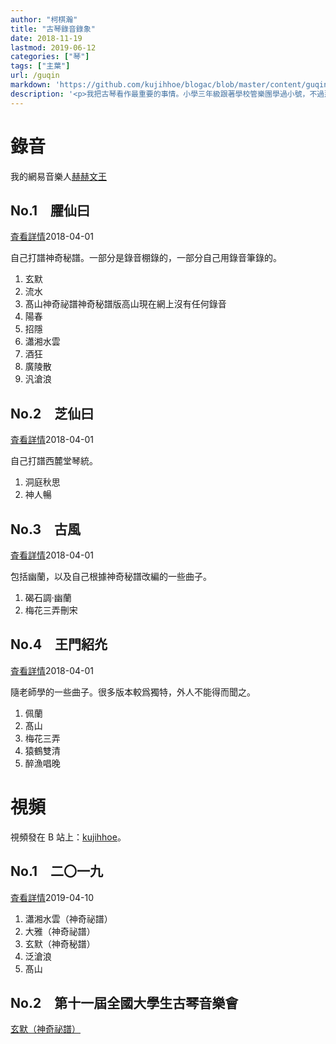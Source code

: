 ```yaml
---
author: "柯棋瀚"
title: "古琴錄音錄象"
date: 2018-11-19
lastmod: 2019-06-12
categories: ["琴"]
tags: ["主葉"]
url: /guqin
markdown: 'https://github.com/kujihhoe/blogac/blob/master/content/guqin.md'
description: '<p>我把古琴看作最重要的事情。小學三年級跟著學校管樂團學過小號，不過那時太小，肺活量不夠，死活吹不響，一學期之後便放棄了。那還是去川音㫄邊買的三百多的純銅小號。六年級買過古箏的碟子，雖然挺喜歡，但卻竝不是自己眞正想要的。就這樣，直到髙一，我不知從哪裏知衟了古琴，一箇周日，突肰給爸說想學古琴，便去了川音㫄一家古琴店聽了一下，便知道那就是我眞正想要的東西。正好小學好朋友媽在川音工作，就託她去打聽有沒有推薦的古琴老師，剛開始十二次課就跟著董老師學了。不過我依然覺得那不是我想要的東西，就問我書法老師有沒有推薦的老師，便認識了何老師。這次，我終於覺得那就是我想要的東西。書法老師曾說學生要有選擇老師的能力，我想我是有的。</p><p>就這樣，從高一下期到大三下期，五秊過去，自以爲小有所成，便想發布錄音。弟 1—4 㫷是 2018 秊四月初錄的，不怎麼滿意，在錄音棚狀態跟平時彈不太一樣。計畫以後每秊二月㪅新。</p><p>【琴自述】柯棋瀚，1997 秊生，現爲北京師範大學歷史學院本科生，硏究方向爲經學。2013 秊初開始學琴，啓蒙於董雯雯師，後跟隨何大治師學琴至今。</p><p>彈琴以求古發微爲旨歸，注重實學，不善虛談。能彈三十餘曲，其中，隨何大治師學<v>佩蘭</v>、<v>猿鶴雙清</v>等十餘王華德傳譜曲目，獨立打譜<v>髙山</v>、<v>陽春</v>等十餘<v>神奇祕譜</v>曲目，獨立譯譜、打譜唐鈔本<v>碣石調幽蘭</v>。改編有<v>高山流水復唐</v>、<v>梅花三弄刪宋</v>等曲目。記錄竝恢復<v>佩蘭</v>、<v>猿鶴雙清</v>等數曲王華德錄音曲目，整理、發布了王華德未出版錄音，爲保存王氏琴藝提供了重要資料。</p><p>潛心古琴理論探索，寫有<v>神奇秘譜的指法蠲</v>等文章，辨章指法，發前人所未發。<v>試論琴樂諸要素──構形、節奏與氣息</v>等文，提出琴樂結構的分析方法。寫有數篇關於琴律、琴調的科普文章，格調髙達。發起「傳世琴譜數字文本化工程」，但求遺澤後世。</p><p><n>這是爲了一本書寫的，老師說不用寫㝵那麼謙虛，那我就把自己吹㝵厲害一點。</n></p>'
---
```


# 錄音

我的網易音樂人<listen>[赫赫文王](https://music.163.com/#/artist?id=13612790)</listen>

## No.1　臞仙曰

<listen>[査看詳情](https://music.163.com/#/album?id=38083470)</listen><time1>2018-04-01</time1>

自己打譜<v>神奇秘譜</v>。一部分是錄音棚錄的，一部分自己用錄音筆錄的。

1. 玄默
2. 流水
3. 髙山神奇祕譜<n><v>神奇秘譜</v>版<v>高山</v>現在網上沒有任何錄音</n>
4. 陽春
5. 招隱
6. 瀟湘水雲
7. 酒狂
8. 廣陵散
9. 汎滄浪

## No.2　芝仙曰

<listen>[査看詳情](https://music.163.com/#/album?id=38104505)</listen><time1>2018-04-01</time1>

自己打譜西麓堂琴統。

1. 洞庭秋思
2. 神人暢

## No.3　古風

<listen>[査看詳情](https://music.163.com/#/album?id=38082731)</listen><time1>2018-04-01</time1>

包括<v>幽蘭</v>，以及自己根據<v>神奇秘譜</v>改編的一些曲子。

1. 碣石調·幽蘭
2. 梅花三弄刪宋

## No.4　王門紹灮

<listen>[査看詳情](https://music.163.com/#/album?id=38109336)</listen><time1>2018-04-01</time1>

隨老師學的一些曲子。很多版本較爲獨特，外人不能得而聞之。

1. 佩蘭
2. 髙山
3. 梅花三弄
4. 猿鶴雙清
5. 醉漁唱晚

# 視頻

視頻發在 B 站上：[kujihhoe](https://space.bilibili.com/176570453)。

## No.1　二〇一九

<listen>[査看詳情](https://space.bilibili.com/176570453/channel/detail?cid=70632)</listen><time1>2019-04-10</time1>

1. 瀟湘水雲（神奇祕譜）
2. 大雅（神奇祕譜）
3. 玄默（神奇秘譜）
4. 泛滄浪
5. 髙山

## No.2　第十一屆全國大學生古琴音樂會

<listen>[玄默（神奇祕譜）](https://www.bilibili.com/video/av55325078)</listen>
